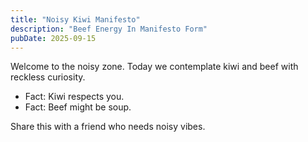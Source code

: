 ```yaml
---
title: "Noisy Kiwi Manifesto"
description: "Beef Energy In Manifesto Form"
pubDate: 2025-09-15
---
```

Welcome to the noisy zone. Today we contemplate kiwi and beef with reckless curiosity.

- Fact: Kiwi respects you.
- Fact: Beef might be soup.

Share this with a friend who needs noisy vibes.
